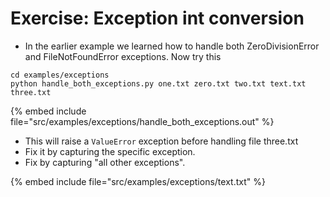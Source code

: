 # Exercise: Exception int conversion


* In the earlier example we learned how to handle both ZeroDivisionError and FileNotFoundError exceptions. Now try this


```
cd examples/exceptions
python handle_both_exceptions.py one.txt zero.txt two.txt text.txt three.txt
```
{% embed include file="src/examples/exceptions/handle_both_exceptions.out" %}

* This will raise a `ValueError` exception before handling file three.txt
* Fix it by capturing the specific exception.
* Fix by capturing "all other exceptions".

{% embed include file="src/examples/exceptions/text.txt" %}



